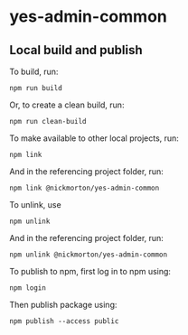 # yes-admin-common


## Local build and publish

To build, run:

`npm run build`

Or, to create a clean build, run:

`npm run clean-build`

To make available to other local projects, run:

`npm link`

And in the referencing project folder, run:

`npm link @nickmorton/yes-admin-common`

To unlink, use

`npm unlink`

And in the referencing project folder, run:

`npm unlink @nickmorton/yes-admin-common`

To publish to npm, first log in to npm using:

`npm login`

Then publish package using:

`npm publish --access public`

